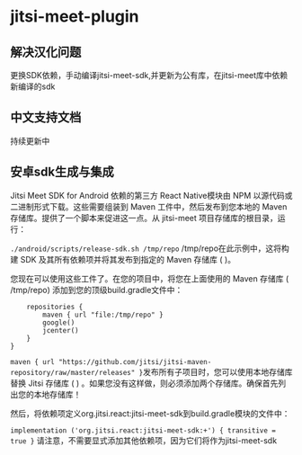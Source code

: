 # jitsi-meet-plugin
## 解决汉化问题
更换SDK依赖，手动编译jitsi-meet-sdk,并更新为公有库，在jitsi-meet库中依赖新编译的sdk
## 中文支持文档
持续更新中
## 安卓sdk生成与集成
Jitsi Meet SDK for Android 依赖的第三方 React Native模块由 NPM 以源代码或二进制形式下载。这些需要组装到 Maven 工件中，然后发布到您本地的 Maven 存储库。提供了一个脚本来促进这一点。从 jitsi-meet 项目存储库的根目录，运行：

```./android/scripts/release-sdk.sh /tmp/repo```
/tmp/repo在此示例中，这将构建 SDK 及其所有依赖项并将其发布到指定的 Maven 存储库 ( )。

您现在可以使用这些工件了。在您的项目中，将您在上面使用的 Maven 存储库 ( /tmp/repo) 添加到您的顶级build.gradle文件中：

```allprojects {
    repositories {
        maven { url "file:/tmp/repo" }
        google()
        jcenter()
    }
}

```
```maven { url "https://github.com/jitsi/jitsi-maven-repository/raw/master/releases" }```发布所有子项目时，您可以使用本地存储库替换 Jitsi 存储库 ( ) 。如果您没有这样做，则必须添加两个存储库。确保首先列出您的本地存储库！

然后，将依赖项定义org.jitsi.react:jitsi-meet-sdk到build.gradle模块的文件中：

```implementation ('org.jitsi.react:jitsi-meet-sdk:+') { transitive = true }```
请注意，不需要显式添加其他依赖项，因为它们将作为jitsi-meet-sdk
